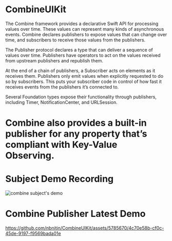 # CombineUIKit

The Combine framework provides a declarative Swift API for processing values over time. These values can represent many kinds of asynchronous events. Combine declares publishers to expose values that can change over time, and subscribers to receive those values from the publishers.

The Publisher protocol declares a type that can deliver a sequence of values over time. Publishers have operators to act on the values received from upstream publishers and republish them.

At the end of a chain of publishers, a Subscriber acts on elements as it receives them. Publishers only emit values when explicitly requested to do so by subscribers. This puts your subscriber code in control of how fast it receives events from the publishers it’s connected to.

Several Foundation types expose their functionality through publishers, including Timer, NotificationCenter, and URLSession. 
# Combine also provides a built-in publisher for any property that’s compliant with Key-Value Observing.

# Subject Demo Recording

![combine subject's demo](https://github.com/nbnitin/CombineUIKit/assets/5785670/1f54de2b-f001-4bb2-b3c8-e419ec825538)


# Combine Publisher Latest Demo

https://github.com/nbnitin/CombineUIKit/assets/5785670/4c70e58b-cf0c-45de-9197-f9569bada01e

